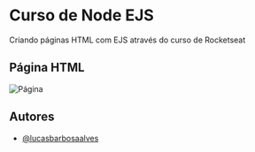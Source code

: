 
# Curso de Node EJS

Criando páginas HTML com EJS através do curso de Rocketseat


## Página HTML

![Página](https://www.imagemhost.com.br/images/2023/04/26/projetoEJS.png)


## Autores

- [@lucasbarbosaalves](https://github.com/lucasbarbosaalves)

